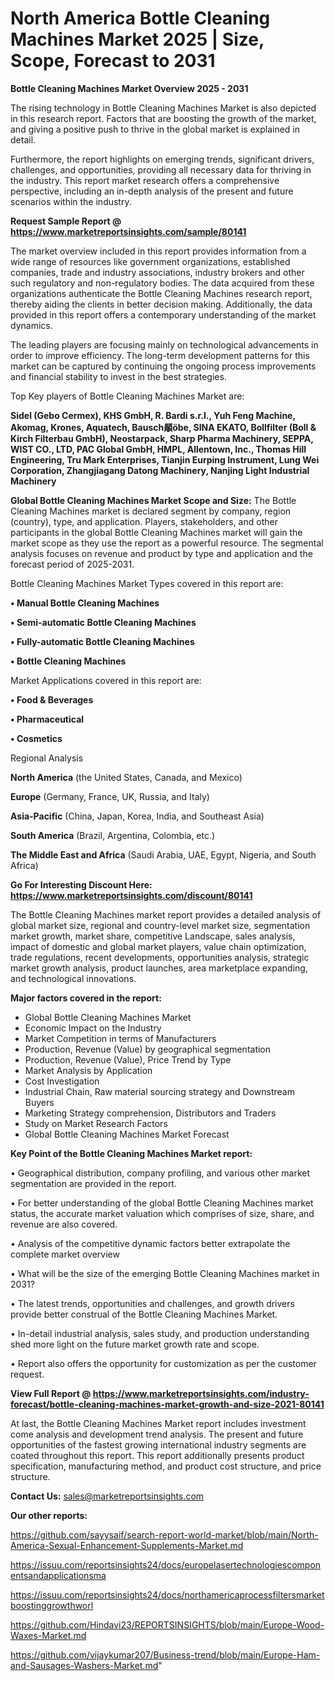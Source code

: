 # North America Bottle Cleaning Machines Market 2025 | Size, Scope, Forecast to 2031

<Strong> Bottle Cleaning Machines Market Overview 2025 - 2031</strong>

The rising technology in Bottle Cleaning Machines Market is also depicted in this research report. Factors that are boosting the growth of the market, and giving a positive push to thrive in the global market is explained in detail.

Furthermore, the report highlights on emerging trends, significant drivers, challenges, and opportunities, providing all necessary data for thriving in the industry. This report market research offers a comprehensive perspective, including an in-depth analysis of the present and future scenarios within the industry.

<strong>Request Sample Report @ <a href=https://www.marketreportsinsights.com/sample/80141>https://www.marketreportsinsights.com/sample/80141</a></strong>

The market overview included in this report provides information from a wide range of resources like government organizations, established companies, trade and industry associations, industry brokers and other such regulatory and non-regulatory bodies. The data acquired from these organizations authenticate the Bottle Cleaning Machines research report, thereby aiding the clients in better decision making. Additionally, the data provided in this report offers a contemporary understanding of the market dynamics.

The leading players are focusing mainly on technological advancements in order to improve efficiency. The long-term development patterns for this market can be captured by continuing the ongoing process improvements and financial stability to invest in the best strategies.

Top Key players of Bottle Cleaning Machines Market are:

<strong>Sidel (Gebo Cermex), KHS GmbH, R. Bardi s.r.l., Yuh Feng Machine, Akomag, Krones, Aquatech, Bausch䫚öbe, SINA EKATO, Bollfilter (Boll & Kirch Filterbau GmbH), Neostarpack, Sharp Pharma Machinery, SEPPA, WIST CO., LTD, PAC Global GmbH, HMPL, Allentown, Inc., Thomas Hill Engineering, Tru Mark Enterprises, Tianjin Eurping Instrument, Lung Wei Corporation, Zhangjiagang Datong Machinery, Nanjing Light Industrial Machinery</strong>

<strong><b>Global Bottle Cleaning Machines Market Scope and Size:</b></strong>
The Bottle Cleaning Machines market is declared segment by company, region (country), type, and application. Players, stakeholders, and other participants in the global Bottle Cleaning Machines market will gain the market scope as they use the report as a powerful resource. The segmental analysis focuses on revenue and product by type and application and the forecast period of 2025-2031.

Bottle Cleaning Machines Market Types covered in this report are:

<strong>• Manual Bottle Cleaning Machines

• Semi-automatic Bottle Cleaning Machines

• Fully-automatic Bottle Cleaning Machines

• Bottle Cleaning Machines</strong>

Market Applications covered in this report are:

<strong>• Food & Beverages

• Pharmaceutical

• Cosmetics</strong> 

Regional Analysis

<strong>North America</strong> (the United States, Canada, and Mexico)

<strong>Europe</strong> (Germany, France, UK, Russia, and Italy)

<strong>Asia-Pacific</strong> (China, Japan, Korea, India, and Southeast Asia)

<strong>South America</strong> (Brazil, Argentina, Colombia, etc.)

<strong>The Middle East and Africa</strong> (Saudi Arabia, UAE, Egypt, Nigeria, and South Africa)

<strong>Go For Interesting Discount Here: <a href=https://www.marketreportsinsights.com/discount/80141>https://www.marketreportsinsights.com/discount/80141</a></strong>

The Bottle Cleaning Machines market report provides a detailed analysis of global market size, regional and country-level market size, segmentation market growth, market share, competitive Landscape, sales analysis, impact of domestic and global market players, value chain optimization, trade regulations, recent developments, opportunities analysis, strategic market growth analysis, product launches, area marketplace expanding, and technological innovations.

<strong><b>Major factors covered in the report:</b></strong>
<ul>
  <li>Global Bottle Cleaning Machines Market </li>
  <li>Economic Impact on the Industry</li>
  <li>Market Competition in terms of Manufacturers</li>
  <li>Production, Revenue (Value) by geographical segmentation</li>
  <li>Production, Revenue (Value), Price Trend by Type</li>
  <li>Market Analysis by Application</li>
  <li>Cost Investigation</li>
  <li>Industrial Chain, Raw material sourcing strategy and Downstream Buyers</li>
  <li>Marketing Strategy comprehension, Distributors and Traders</li>
  <li>Study on Market Research Factors</li>
  <li>Global Bottle Cleaning Machines Market Forecast</li>
</ul>

<strong><b>Key Point of the Bottle Cleaning Machines Market report:</b></strong>

• Geographical distribution, company profiling, and various other market segmentation are provided in the report.

• For better understanding of the global Bottle Cleaning Machines market status, the accurate market valuation which comprises of size, share, and revenue are also covered.

• Analysis of the competitive dynamic factors better extrapolate the complete market overview

• What will be the size of the emerging Bottle Cleaning Machines market in 2031?

• The latest trends, opportunities and challenges, and growth drivers provide better construal of the Bottle Cleaning Machines Market.

• In-detail industrial analysis, sales study, and production understanding shed more light on the future market growth rate and scope.

• Report also offers the opportunity for customization as per the customer request.

<strong><b>View Full Report @ <a href=https://www.marketreportsinsights.com/industry-forecast/bottle-cleaning-machines-market-growth-and-size-2021-80141>https://www.marketreportsinsights.com/industry-forecast/bottle-cleaning-machines-market-growth-and-size-2021-80141</a></b></strong>


At last, the Bottle Cleaning Machines Market report includes investment come analysis and development trend analysis. The present and future opportunities of the fastest growing international industry segments are coated throughout this report. This report additionally presents product specification, manufacturing method, and product cost structure, and price structure.

<strong>Contact Us:</strong>
sales@marketreportsinsights.com

<strong>Our other reports:</strong>

<a href=https://github.com/sayysaif/search-report-world-market/blob/main/North-America-Sexual-Enhancement-Supplements-Market.md>https://github.com/sayysaif/search-report-world-market/blob/main/North-America-Sexual-Enhancement-Supplements-Market.md</a>

<a href=https://issuu.com/reportsinsights24/docs/europelasertechnologiescomponentsandapplicationsma>https://issuu.com/reportsinsights24/docs/europelasertechnologiescomponentsandapplicationsma</a>

<a href=https://issuu.com/reportsinsights24/docs/northamericaprocessfiltersmarketboostinggrowthworl>https://issuu.com/reportsinsights24/docs/northamericaprocessfiltersmarketboostinggrowthworl</a>

<a href=https://github.com/Hindavi23/REPORTSINSIGHTS/blob/main/Europe-Wood-Waxes-Market.md>https://github.com/Hindavi23/REPORTSINSIGHTS/blob/main/Europe-Wood-Waxes-Market.md</a>

<a href=https://github.com/vijaykumar207/Business-trend/blob/main/Europe-Ham-and-Sausages-Washers-Market.md>https://github.com/vijaykumar207/Business-trend/blob/main/Europe-Ham-and-Sausages-Washers-Market.md</a>"
